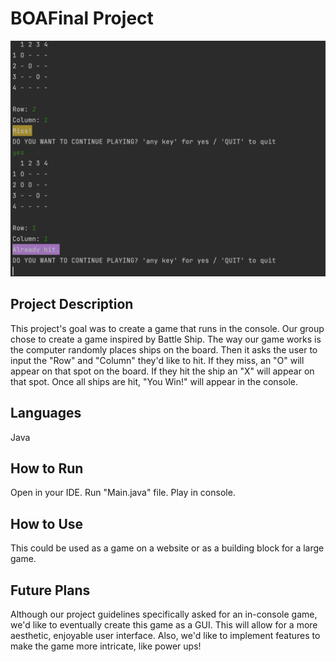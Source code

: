 # BOAFinal Project

<p>
<img src="BattleShip_Screenshot.png" alt="game screenshot"/>
</p>


## Project Description 
This project's goal was to create a game that runs in the console. Our group chose to create a game inspired by Battle Ship. The way our game works is the computer randomly places ships on the board. Then it asks the user to input the "Row" and "Column" they'd like to hit. If they miss, an "O" will appear on that spot on the board. If they hit the ship an "X" will appear on that spot. Once all ships are hit, "You Win!" will appear in the console.  

## Languages 
Java

## How to Run
Open in your IDE. Run "Main.java" file. Play in console.

## How to Use 
This could be used as a game on a website or as a building block for a large game.

## Future Plans
Although our project guidelines specifically asked for an in-console game, we'd like to eventually create this game as a GUI. This will allow for a more aesthetic, enjoyable user interface. Also, we'd like to implement features to make the game more intricate, like power ups! 